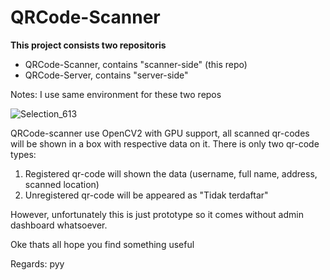 # QRCode-Scanner

**This project consists two repositoris** 

* QRCode-Scanner, contains "scanner-side" (this repo)
* QRCode-Server, contains "server-side"

Notes: I use same environment for these two repos

![Selection_613](https://github.com/sepdijono/QRCode-Scanner/assets/54463742/4cde3201-41e6-4929-945f-453154904f86)


QRCode-scanner use OpenCV2 with GPU support, all scanned qr-codes will be shown in a box with respective data on it. There is only two qr-code types: 
1. Registered qr-code will shown the data (username, full name, address, scanned location)
2. Unregistered qr-code will be appeared as "Tidak terdaftar"
   
However, unfortunately this is just prototype so it comes without admin dashboard whatsoever. 

Oke thats all hope you find something useful

Regards: pyy

